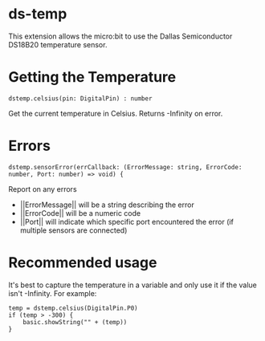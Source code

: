 # ds-temp

This extension allows the micro:bit to use the Dallas Semiconductor DS18B20 temperature sensor.

# Getting the Temperature

```sig
dstemp.celsius(pin: DigitalPin) : number 
```

Get the current temperature in Celsius.  Returns -Infinity on error.
# Errors


```sig
dstemp.sensorError(errCallback: (ErrorMessage: string, ErrorCode: number, Port: number) => void) { 
```

Report on any errors

- ||ErrorMessage|| will be a string describing the error
- ||ErrorCode|| will be a numeric code
- ||Port|| will indicate which specific port encountered the error (if multiple sensors are connected)

# Recommended usage

It's best to capture the temperature in a variable and only use it if the value isn't -Infinity.  For example:

```block
temp = dstemp.celsius(DigitalPin.P0)
if (temp > -300) {
    basic.showString("" + (temp))
}
```


<script src="https://makecode.com/gh-pages-embed.js"></script>
<script>makeCodeRender("{{ site.makecode.home_url }}", "{{ site.github.owner_name }}/{{ site.github.repository_name }}");</script>
